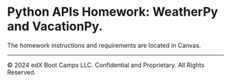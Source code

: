 # Python APIs Homework: WeatherPy and VacationPy.

The homework instructions and requirements are located in Canvas.

- - -

© 2024 edX Boot Camps LLC. Confidential and Proprietary. All Rights Reserved.
